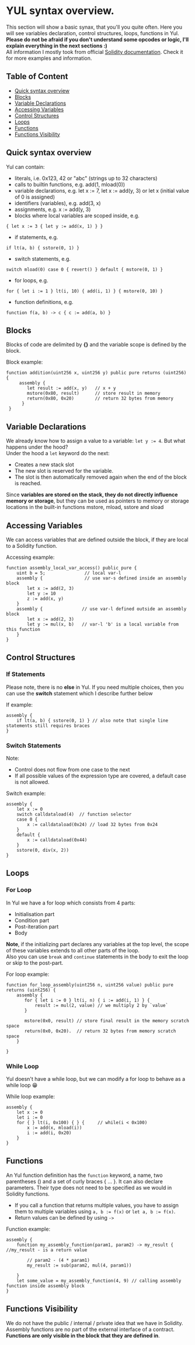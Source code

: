 # YUL syntax overview.
This section will show a basic synax, that you'll you quite often. Here you will see variables declaration, control structures, loops, functions in Yul. **Please do not be afraid if you don't understand some opcodes or logic, I'll explain everything in the next sections :)** \
All information I mostly took from official [Solidity documentation](https://docs.soliditylang.org/en/latest/yul.html). Check it for more examples and information.
## Table of Content 
* [Quick syntax overview](#quick-syntax-overview)
* [Blocks](#blocks)
* [Variable Declarations](#variable-declarations)
* [Accessing Variables](#accessing-variables)
* [Control Structures](#control-structures)
* [Loops](#loops)
* [Functions](#functions)
* [Functions Visibility](#functions-visibility)
## Quick syntax overview
 Yul can contain: 
 - literals, i.e. 0x123, 42 or "abc" (strings up to 32 characters)
 - calls to builtin functions, e.g. add(1, mload(0))
 - variable declarations, e.g. let x := 7, let x := add(y, 3) or let x (initial value of 0 is assigned)
 - identifiers (variables), e.g. add(3, x)
 - assignments, e.g. x := add(y, 3)
 - blocks where local variables are scoped inside, e.g.
 ```
 { let x := 3 { let y := add(x, 1) } } 
 ```
 - if statements, e.g.
 ```
 if lt(a, b) { sstore(0, 1) }
 ```
 - switch statements, e.g.
 ```
 switch mload(0) case 0 { revert() } default { mstore(0, 1) }

 ```
 - for loops, e.g.
 ```
 for { let i := 1 } lt(i, 10) { add(i, 1) } { mstore(0, 10) }
 ```
 - function definitions, e.g.
 ```
 function f(a, b) -> c { c := add(a, b) }
 ```
## Blocks
Blocks of code are delimited by **{}** and the variable scope is defined by the block.

Block example:
```
function addition(uint256 x, uint256 y) public pure returns (uint256) {
     assembly {
        let result := add(x, y)   // x + y
        mstore(0x80, result)      // store result in memory
        return(0x80, 0x20)        // return 32 bytes from memory 
      }
 }
```
## Variable Declarations
We already know how to assign a value to a variable: `let y := 4`. But what happens under the hood? \
Under the hood a `let` keyword do the next:
 - Creates a new stack slot
 - The new slot is reserved for the variable.
 - The slot is then automatically removed again when the end of the block is reached.
 
Since **variables are stored on the stack, they do not directly influence memory or storage**, but they can be used as pointers to memory or storage locations in the built-in functions mstore, mload, sstore and sload

## Accessing Variables
We can access variables that are defined outside the block, if they are local to a Solidity function.

Accessing example:
```
function assembly_local_var_access() public pure {
    uint b = 5;               // local var-l
    assembly {                // use var-s defined inside an assembly block
        let x := add(2, 3)  
        let y := 10  
        z := add(x, y)
    }
    assembly {               // use var-l defined outside an assembly block
        let x := add(2, 3)
        let y := mul(x, b)   // var-l 'b' is a local variable from this function
    }
}
```
## Control Structures
### If Statements 
Please note, there is no **else** in Yul. If you need multiple choices, then you can use the **switch** statement which I describe further below

If example:
```
assembly {
    if lt(a, b) { sstore(0, 1) } // also note that single line statements still requires braces
}
```

### Switch Statements
Note:
 - Control does not flow from one case to the next
 - If all possible values of the expression type are covered, a default case is not allowed.

Switch example:
```
assembly {
    let x := 0
    switch calldataload(4)  // function selector
    case 0 {
        x := calldataload(0x24) // load 32 bytes from 0x24
    }
    default {
        x := calldataload(0x44)
    }
    sstore(0, div(x, 2))
}
```
## Loops
### For Loop
In Yul we have a for loop which consists from 4 parts:
 - Initialisation part
 - Condition part 
 - Post-iteration part
 - Body

**Note**, if the initializing part declares any variables at the top level, the scope of these variables extends to all other parts of the loop. \
Also you can use `break` and `continue` statements in the body to exit the loop or skip to the post-part.

For loop example:
```
function for_loop_assembly(uint256 n, uint256 value) public pure returns (uint256) {
    assembly {
       for { let i := 0 } lt(i, n) { i := add(i, 1) } { 
           result := mul(2, value) // we multiply 2 by `value`
       }
           
       mstore(0x0, result) // store final result in the memory scratch space 
       return(0x0, 0x20).  // return 32 bytes from memory scratch space
    }
         
}
```
### While Loop
Yul doesn't have a while loop, but we can modify a for loop to behave as a while loop 😁

While loop example:
```
assembly {
    let x := 0
    let i := 0
    for { } lt(i, 0x100) { } {     // while(i < 0x100)
        x := add(x, mload(i))
        i := add(i, 0x20)
    }
}
```
## Functions
An Yul function definition has the `function` keyword, a name, two parentheses () and a set of curly braces { ... }. It can also declare parameters. Their type does not need to be specified as we would in Solidity functions.
 - If you call a function that returns multiple values, you have to assign them to multiple variables using `a, b := f(x)` or `let a, b := f(x)`.
 - Return values can be defined by using `->`

Function example:
```
assembly {
    function my_assembly_function(param1, param2) -> my_result { //my_result - is a return value
        
        // param2 - (4 * param1)
        my_result := sub(param2, mul(4, param1))
    
    }
    let some_value = my_assembly_function(4, 9) // calling assembly function inside assembly block
}
```

## Functions Visibility
We do not have the public / internal / private idea that we have in Solidity. Assembly functions are no part of the external interface of a contract. **Functions are only visible in the block that they are defined in**.